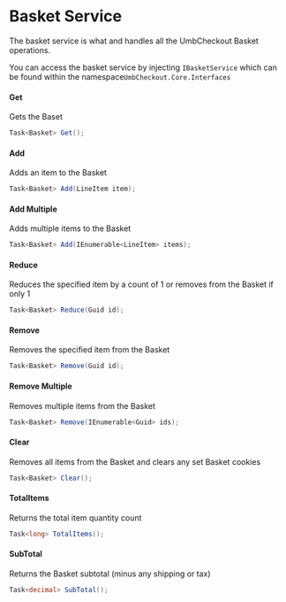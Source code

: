 # Basket Service

The basket service is what and handles all the UmbCheckout Basket operations.

You can access the basket service by injecting `IBasketService` which can be found within the namespace`UmbCheckout.Core.Interfaces`

#### Get

Gets the Baset

```csharp
Task<Basket> Get();
```

#### Add

Adds an item to the Basket

```csharp
Task<Basket> Add(LineItem item);
```

#### Add Multiple

Adds multiple items to the Basket

```csharp
Task<Basket> Add(IEnumerable<LineItem> items);
```

#### Reduce

Reduces the specified item by a count of 1 or removes from the Basket if only 1

```csharp
Task<Basket> Reduce(Guid id);
```

#### Remove

Removes the specified item from the Basket

```csharp
Task<Basket> Remove(Guid id);
```

#### Remove Multiple

Removes multiple items from the Basket

```csharp
Task<Basket> Remove(IEnumerable<Guid> ids);
```

#### Clear

Removes all items from the Basket and clears any set Basket cookies

```csharp
Task<Basket> Clear();
```

#### TotalItems

Returns the total item quantity count

```csharp
Task<long> TotalItems();
```

#### SubTotal

Returns the Basket subtotal (minus any shipping or tax)

```csharp
Task<decimal> SubTotal();
```
